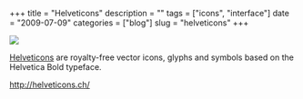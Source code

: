 +++
title = "Helveticons"
description = ""
tags = ["icons", "interface"]
date = "2009-07-09"
categories = ["blog"]
slug = "helveticons"
+++



  <div class="notebook-screenshot"><a href="http://helveticons.ch/"><img src="http://media.konigi.com/bluga/wt4a561c2a3aa65.jpg"/></a></div><p><a href="http://helveticons.ch/">Helveticons</a> are royalty-free vector icons, glyphs and symbols based on the Helvetica Bold typeface. </p>
    
  <a href="http://helveticons.ch/">http://helveticons.ch/</a>
